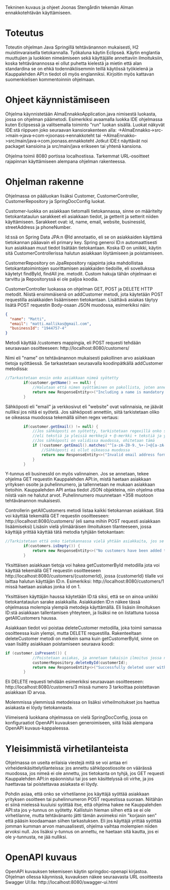 Tekninen kuvaus ja ohjeet Joonas Stengårdin tekemän Alman ennakkotehtävän käyttämiseen.

# Toteutus
Toteutin ohjelman Java Springillä tehtävänannon mukaisesti, H2 muistinvaraisella tietokannalla. Työkaluna käytin Eclipseä. Käytin englantia muuttujien ja luokkien nimeämiseen sekä käyttäjälle annettaviin ilmoituksiin, koska tehtävänannossa ei ollut puhetta kielestä ja mietin että alan standardina se on ehkä todennäköisemmin teillä käytössä työkielenä ja Kauppalehden API:n tiedot oli myös englanniksi. Kirjoitin myös kattavan suomenkielisen kommentoinnin ohjelmaan.

# Ohjeet käynnistämiseen
Ohjelma käynnistetään AlmaEnnakkoApplication.java nimisestä luokasta, jossa on ohjelman päämetodi. Esimerkiksi avaamalla luokka IDE ohjelmassa kuten Eclipsessä ja valitsemalla toiminto "run" luokan sisällä. Luokat näkyvät IDE:stä riippuen joko seuraavan kansiorakenteen alla: ->AlmaEnnakko->src->main->java->com->joonass->ennakkoteht
tai
->AlmaEnnakko->src/main/java->com.joonass.ennakkoteht
Jotkut IDE:t näyttävät noi packaget kansioina ja src/main/java erikseen tai yhtenä kansiona.

Ohjelma toimii 8080 portissa localhostissa. Tarkemmat URL-osoitteet rajapinnan käyttämiseen alempana ohjelman rakenteessa.

# Ohjelman rakenne
Ohjelmassa on pääluokan lisäksi Customer, CustomerController, CustomerRepository ja SpringDocConfig luokat.

Customer-luokka on asiakkaan tietomalli tietokannassa, sinne on määritelty tietokantataulun sarakkeet eli asiakkaan tiedot, ja getterit ja setterit niiden käyttämiseen.
Sarakkeet ovat: id, name, email, website, businessId, streetAddress ja phoneNumber.

Id:ssä on Spring Data JPA:n @Id annotaatio, eli se on asiakkaiden käyttämä tietokannan pääavain eli primary key. Spring generoi ID:n automaattisesti kun asiakkaan muut tiedot lisätään tietokantaan. Koska ID on uniikki, käytin sitä CustomerControllerissa halutun asiakkaan löytämiseen ja poistamiseen.

CustomerRepository on JpaRepository rajapinta joka mahdollistaa tietokantatoimintojen suorittamisen asiakkaiden tiedoille, eli sovellukssa käytetyt findById, findAll jne. metodit. Custom hakuja tähän ohjelmaan ei tarvittu ja Repositoryssä ei ole paljoa koodia.

CustomerController luokassa on ohjelman GET, POST ja DELETE HTTP metodit. Niistä ensimmäisenä on addCustomer metodi, jota käytetään POST requestilla asiakkaiden lisäämiseen tietokantaan. Lisättävä asiakas täytyy lisätä POST requestin Body-osaan JSON muodossa, esimerkiksi näin:
```json
{
  "name": "Matti",
  "email": "matti.mallikas@gmail.com",
  "businessId": "1944757-4"
}
```
Metodi käyttää /customers mappingia, eli POST requesti tehdään seuraavaan osoitteeseen:
http://localhost:8080/customers/

Nimi eli "name" on tehtävänannon mukaisesti pakollinen arvo asiakkaan tietoja syöttäessä. Se tarkastetaan seuraavalla koodinpätkällä addCustomer metodissa:

```java
//Tarkastetaan ensin onko asiakkaan nimeä syötetty
    	if(customer.getName() == null) {
    		//Halutaan että nimen syöttäminen on pakollista, joten annetaan kustomoitu error viesti ilmoittaen että nimi puuttuu POST requestista
    		return new ResponseEntity<>("Including a name is mandatory.", HttpStatus.BAD_REQUEST);
    	}
```

Sähköposti eli "email" ja verkkosivut eli "website" ovat valinnaisia, ne jäävät nulliksi jos niitä ei syötetä. Jos sähköposti annettiin, siitä tarkistetaan oliko se oikeassa muodossa tekemällä siihen regex vertaus:

```java
    	if(customer.getEmail() != null) {
    		//Jos sähköposti on syötetty, tarkistetaan regexillä onko se oikeassa muodossa. Tämä on yleinen regex sähköpostin tarkistamiseen, 
    		//eli tekstiä ja yleisiä merkkejä + @-merkki + tekstiä ja yleisiä merkkejä + piste + 2-4 merkkiä aakkosia
    		//Jos sähköposti on validissa muodossa, ohitetaan tämä
    		if (!customer.getEmail().matches("^[a-zA-Z0-9._%+-]+@[a-zA-Z0-9.-]+\\.[a-zA-Z]{2,4}$")) {
    			//Sähköposti ei ollut oikeassa muodossa
                return new ResponseEntity<>("Invalid email address format.", HttpStatus.BAD_REQUEST);
            }
    	}
```
Y-tunnus eli businessId on myös valinnainen. Jos se annetaan, tekee ohjelma GET requestin Kauppalehden API:in, mistä haetaan asiakkaan yrityksen osoite ja puhelinnumero, ja tallennetaan ne mukaan asiakkaan tietoihin. Kauppalehden API antaa tiedot JSON objekteina, niin ohjelma ottaa niistä vain ne halutut arvot. Puhelinnumero muunnetaan +358 muotoon tehtävänannon mukaisesti.

Controllerin getAllCustomers metodi listaa kaikki tietokannan asiakkaat. Sitä voi käyttää tekemällä GET requestin osoitteeseen:
http://localhost:8080/customers/ (eli sama mihin POST requesti asiakkaan lisäämiseksi)
Lisäsin vielä ylimääräisen ilmoituksen tilanteeseen, jossa käyttäjä yrittää käyttää tätä metodia tyhjään tietokantaan: 

```java
//Tarkistetaan että onko tietokannassa vielä yhtään asiakkaita, jos se on tyhjä niin ilmoitetaan asiasta
        if(customers.isEmpty()) {
        	return new ResponseEntity<>("No customers have been added to the database yet.", HttpStatus.NOT_FOUND);
        }
```

Yksittäisen asiakkaan tietoja voi hakea getCustomerById metodilla jota voi käyttää tekemällä GET requestin osoitteeseen http://localhost:8080/customers/{customerId}, jossa {customerId} tilalle voi laittaa halutun käyttäjän ID:n. Esimerkiksi:
http://localhost:8080/customers/1 missä haetaan asiakas jonka id on 1.

Yksittäisen käyttäjän haussa käytetään ID:tä siksi, että se on ainoa uniikki tietokantataulun sarake asiakkailla. Asiakkaiden ID:n näkee tässä ohjelmassa molempia ylempiä metodeja käyttämällä. Eli lisäsin ilmoituksen ID:stä asiakkaan tallentamisen yhteyteen, ja lisäksi ne on listattuna tuossa getAllCustomers haussa.

Asiakkaan tiedot voi poistaa deleteCustomer metodilla, joka toimii samassa osoitteessa kuin ylempi, mutta DELETE requestilla. Rakenteeltaan deleteCustomer metodi on melkein sama kuin getCustomerById, sinne on vaan lisätty asiakkaan poistamiseen seuraava koodi:

```java
if (customer.isPresent()) {
        	//Poistetaan asiakas, ja annetaan takaisin ilmoitus jossa näkyy poistetun asiakkaan ID
        	customerRepository.deleteById(customerId);
            return new ResponseEntity<>("Successfully deleted user with the id of:"+customerId+" from database. ", HttpStatus.OK);
        }
```

Eli DELETE requesti tehdään esimerkiksi seuraavaan osoitteeseen: http://localhost:8080/customers/3 missä numero 3 tarkoittaa poistettavan asiakkaan ID arvoa.

Molemmissa ylemmissä metodeissa on lisäksi virheilmoitukset jos haettua asiakasta ei löydy tietokannasta.

Viimeisenä luokkana ohjelmassa on vielä SpringDocConfig, jossa on konfiguraatiot OpenAPI kuvauksen generoimiseen, siitä lisää alempana OpenAPI kuvaus-kappaleessa.

# Yleisimmistä virhetilanteista

Ohjelmassa on useita erilaisia viestejä mitä se voi antaa eri virheidenkäsittelytilanteissa: jos annettu sähköpostiosoite on väärässä muodossa, jos nimeä ei ole annettu, jos tietokanta on tyhjä, jos GET requesti Kauppalehden API:in epäonnistui tai jos sen käsittelyssä oli virhe, ja jos haettavaa tai poistettavaa asiakasta ei löydy. 

Pohdin asiaa, että onko se virhetilanne jos käyttäjä syöttää asiakkaan yrityksen osoitteen tai puhelinnumeron POST requestissa suoraan. Niitähän ei siinä mielessä kuuluisi syöttää itse, että ohjelma hakee ne Kauppalehden API:sta jos y-tunnus on syötetty. Kallistuin hieman siihen että se ei ole virhetilanne, mutta tehtävänanto jätti tämän avoimeksi niin "korjasin sen" että pääsin koodaamaan siihen tarkastuksen. Eli jos käyttäjä yrittää syöttää jomman kumman arvon manuaalisesti, ohjelma vaihtaa molempien niiden arvoksi null. Jos lisäksi y-tunnus on annettu, ne haetaan sitä kautta, jos ei ole y-tunnusta, ne jää nulliksi.

# OpenAPI kuvaus
OpenAPI kuvauksen tekemiseen käytin springdoc-openapi kirjastoa. Ohjelman ollessa käynnissä, kuvauksen näkee seuraavasta URL osoitteesta Swagger UI:lla: 
http://localhost:8080/swagger-ui.html
